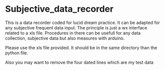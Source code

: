 # Subjective_data_recorder
This is a data recorder coded for lucid dream practice. It can be adapted for any subjective frequent data input.
The principle is just a wx interface related to a xls file.
Procedures in there can be usefull for any data collection, subjective data but also measures with arduino.

Please use the xls file provided. It should be in the same directory than the python file. 

Also you may want to remove the four dated lines which are my test data 
